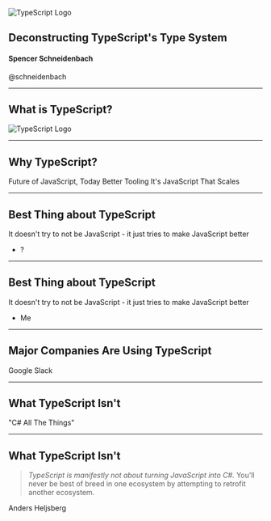 ![TypeScript Logo](https://cloud.githubusercontent.com/assets/3449303/18765110/8c5c603e-8114-11e6-9166-554b0face27b.png)

## Deconstructing TypeScript's Type System

#### Spencer Schneidenbach

@schneidenbach

---

## What is TypeScript?

![TypeScript Logo](https://cloud.githubusercontent.com/assets/3449303/18765110/8c5c603e-8114-11e6-9166-554b0face27b.png)

--- 

## Why TypeScript?

Future of JavaScript, Today
Better Tooling
It's JavaScript That Scales

---

## Best Thing about TypeScript

It doesn't try to not be JavaScript - it just tries to make JavaScript better

- ?

---

## Best Thing about TypeScript

It doesn't try to not be JavaScript - it just tries to make JavaScript better

- Me

---

## Major Companies Are Using TypeScript

Google
Slack

---

## What TypeScript Isn't

"C# All The Things"

---

## What TypeScript Isn't

> *TypeScript is manifestly not about turning JavaScript into C#.* You’ll never be best of breed in one ecosystem by attempting to retrofit another ecosystem.

Anders Heljsberg